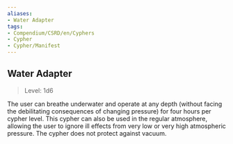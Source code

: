 ```yaml
---
aliases:
- Water Adapter
tags:
- Compendium/CSRD/en/Cyphers
- Cypher
- Cypher/Manifest
---
```


  
## Water Adapter  
>Level: 1d6  
  
The user can breathe underwater and operate at any depth (without facing the debilitating consequences of changing pressure) for four hours per cypher level. This cypher can also be used in the regular atmosphere, allowing the user to ignore ill effects from very low or very high atmospheric pressure. The cypher does not protect against vacuum.